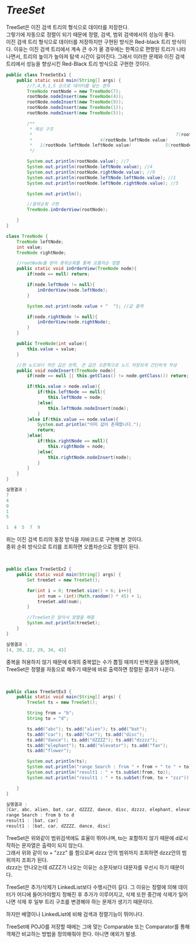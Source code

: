 # **_TreeSet_**

TreeSet은 이진 검색 트리의 형식으로 데이터를 저장한다.  
그렇기에 자동으로 정렬이 되기 때문에 정렬, 검색, 범위 검색에서의 성능이 좋다.  
이진 검색 트리 형식으로 데이터를 저장하지만 구현된 방식은 Red-black 트리 방식이다. 이유는 이진 검색 트리에서 계속 큰 수가 올 경우에는 한쪽으로 편향된 트리가 나타나면서, 트리의 높이가 높아져 탐색 시간이 길어진다. 그래서 이러한 문제와 이진 검색 트리에서 성능을 향상시킨 Red-Black 트리 방식으로 구현한 것이다.

```java
public class TreeSetEx1 {
    public static void main(String[] args) {
        //7,4,9,1,5 순으로 데이터를 넣는 경우
        TreeNode rootNode = new TreeNode(7);
        rootNode.nodeInsert(new TreeNode(4));
        rootNode.nodeInsert(new TreeNode(9));
        rootNode.nodeInsert(new TreeNode(1));
        rootNode.nodeInsert(new TreeNode(5));

        /**
         * 예상 구조
         *                                                       7(rootNode.value)
         *                          4(rootNode.leftNode.value)                     9(rootNode.rightNode.value)
         *   1(rootNode.leftNode.leftNode.value)             5(rootNode.leftNode.rightNode.value)
         */

        System.out.println(rootNode.value); //7
        System.out.println(rootNode.leftNode.value); //4
        System.out.println(rootNode.rightNode.value); //9
        System.out.println(rootNode.leftNode.leftNode.value); //1
        System.out.println(rootNode.leftNode.rightNode.value); //5

        System.out.println();

        //중위순회 구현
        TreeNode.inOrderView(rootNode);

    }
}

class TreeNode {
    TreeNode leftNode;
    int value;
    TreeNode rightNode;

    //rootNode를 받아 중위순회를 통해 오름차순 정렬
    public static void inOrderView(TreeNode node){
        if(node == null) return;

        if(node.leftNode != null){
            inOrderView(node.leftNode);
        }

        System.out.print(node.value + "  "); //값 출력

        if(node.rightNode != null){
            inOrderView(node.rightNode);
        }
    }

    public TreeNode(int value){
        this.value = value;
    }

    //현 노드보다 작은 값은 왼쪽, 큰 값은 오른쪽으로 노드 저장되게 간단하게 작성
    public void nodeInsert(TreeNode node){
        if(node == null || this.getClass() != node.getClass()) return;

        if(this.value > node.value){
            if(this.leftNode == null){
                this.leftNode = node;
            }else{
                this.leftNode.nodeInsert(node);
            }
        }else if(this.value == node.value){
            System.out.println("이미 값이 존재합니다.");
            return;
        }else{
            if(this.rightNode == null){
                this.rightNode = node;
            }else{
                this.rightNode.nodeInsert(node);
            }
        }
    }
}

실행결과 :
7
4
9
1
5

1  4  5  7  9
```

위는 이진 검색 트리의 동장 방식을 자바코드로 구현해 본 것이다.  
중위 순회 방식으로 트리를 조회하면 오름차순으로 정렬이 된다.

</br>

```java
public class TreeSetEx2 {
    public static void main(String[] args) {
        Set treeSet = new TreeSet();

        for(int i = 0; treeSet.size() < 6; i++){
            int num = (int)(Math.random() * 45) + 1;
            treeSet.add(num);
        }

        //TreeSet은 알아서 정렬을 해줌
        System.out.println(treeSet);
    }
}

실행결과 :
[4, 20, 22, 29, 34, 43]
```

중복을 허용하지 않기 때문에 6개의 중복없는 수가 뽑힐 때까지 반복문을 실행하며, TreeSet은 정렬을 자동으로 해주기 때문에 바로 출력하면 정렬된 결과가 나온다.

</br>

```java
public class TreeSetEx3 {
    public static void main(String[] args) {
        TreeSet ts = new TreeSet();

        String from = "b";
        String to = "d";

        ts.add("abc"); ts.add("alien"); ts.add("bat");
        ts.add("car"); ts.add("Car"); ts.add("disc");
        ts.add("dance"); ts.add("dZZZZ"); ts.add("dzzzz");
        ts.add("elephant"); ts.add("elevator"); ts.add("fan");
        ts.add("flower");

        System.out.println(ts);
        System.out.println("range Search : from " + from + " to " + to);
        System.out.println("result1 : " + ts.subSet(from, to));
        System.out.println("result1 : " + ts.subSet(from, to + "zzz"));

    }
}

실행결과 :
[Car, abc, alien, bat, car, dZZZZ, dance, disc, dzzzz, elephant, elevator, fan, flower]
range Search : from b to d
result1 : [bat, car]
result1 : [bat, car, dZZZZ, dance, disc]

```

TreeSet은 위와같이 범위검색에도 효율이 뛰어나며, to는 포함하지 않기 때문에 d로시작하는 문자열은
출력이 되지 않는다.  
그래서 위와 같이 to + "zzz" 를 함으로써 dzzz 안의 범위까지 조회하면 dzzz안의 범위까지
조회가 된다.  
dzzz는 안나오는데 dZZZ가 나오는 이유는 소문자보다 대문자를 우선시 하기 때문이다.

TreeSet은 추가/삭제가 LinkedList보다 수행시간이 길다. 그 이유는 정렬에 의해 데이터가 어디에 들어가야할지 정해진 후 추가가 이루어지고, 삭제 또한 중간에 삭제가 일어나면 삭제 후 일부 트리 구조를 변경해야 하는 문제가 생기기 때문이다.

하지만 배열이나 LinkedList에 비해 검색과 정렬기능이 뛰어나다.

TreeSet에 POJO를 저장할 때에는 그에 맞는 Comparable 또는 Comparator를 통해 객체간 비교하는 방법을 정의해줘야 한다. 아니면 예외가 발생.
